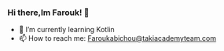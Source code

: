 ### Hi there,Im Farouk! 👋

- 🌱 I’m currently learning Kotlin
- 📫 How to reach me: Faroukabichou@takiacademyteam.com



